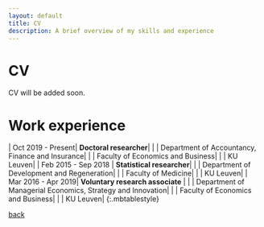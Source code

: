 ```yaml
---
layout: default
title: CV
description: A brief overview of my skills and experience
---
```

# CV
CV will be added soon.

# Work experience

| Oct 2019 - Present| **Doctoral researcher**|
|               | Department of Accountancy, Finance and Insurance|
|               | Faculty of Economics and Business|
|		| KU Leuven|
| Feb 2015 - Sep 2018 | **Statistical researcher**|
|		| Department of Development and Regeneration|
|		| Faculty of Medicine|
|		| KU Leuven|
| Mar 2016 - Apr 2019| **Voluntary research associate** |
|		| Department of Managerial Economics, Strategy and Innovation|
|		| Faculty of Economics and Business|
|		| KU Leuven|
{:.mbtablestyle}

[back](./)